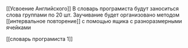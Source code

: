 [[Усвоение Английского]]
В словарь програмиста будут заноситься слова группами по 20 шт. Заучивание будет организовано методом [[интервальное повторение]] с помощью ящика с разноразмерными ячейками

[[словарь програмиста 1]]